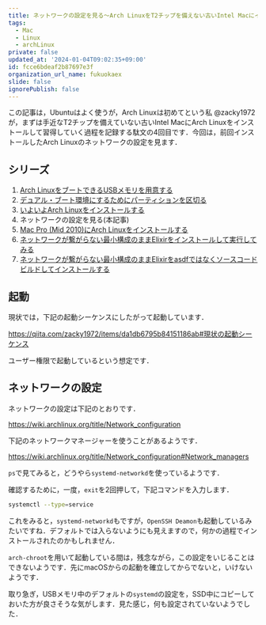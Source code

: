 ```yaml
---
title: ネットワークの設定を見る〜Arch LinuxをT2チップを備えない古いIntel Macにインストールしようとする日々その4
tags:
  - Mac
  - Linux
  - archLinux
private: false
updated_at: '2024-01-04T09:02:35+09:00'
id: fcce6bdeaf2b87697e3f
organization_url_name: fukuokaex
slide: false
ignorePublish: false
---
```

この記事は，Ubuntuはよく使うが，Arch Linuxは初めてという私 @zacky1972 が，まずは手近なT2チップを備えていない古いIntel MacにArch Linuxをインストールして習得していく過程を記録する駄文の4回目です．今回は，前回インストールしたArch Linuxのネットワークの設定を見ます．

## シリーズ

1. [Arch LinuxをブートできるUSBメモリを用意する](https://qiita.com/zacky1972/items/9f447f9a11f91e90f6e8)
2. [デュアル・ブート環境にするためにパーティションを区切る](https://qiita.com/zacky1972/items/4b3d8240ff1f4a599908)
3. [いよいよArch Linuxをインストールする](https://qiita.com/zacky1972/items/da1db6795b84151186ab)
4. ネットワークの設定を見る(本記事)
5. [Mac Pro (Mid 2010)にArch Linuxをインストールする](https://qiita.com/zacky1972/items/2904a0a07f9335fdb2de)
6. [ネットワークが繋がらない最小構成のままElixirをインストールして実行してみる](https://qiita.com/zacky1972/items/9a145632c6c12c650bed)
7. [ネットワークが繋がらない最小構成のままElixirをasdfではなくソースコードビルドしてインストールする](https://qiita.com/zacky1972/items/ab537e53fd30ac0d15a6)

## 起動

現状では，下記の起動シーケンスにしたがって起動しています．

https://qiita.com/zacky1972/items/da1db6795b84151186ab#現状の起動シーケンス

ユーザー権限で起動しているという想定です．

## ネットワークの設定

ネットワークの設定は下記のとおりです．

https://wiki.archlinux.org/title/Network_configuration

下記のネットワークマネージャーを使うことがあるようです．

https://wiki.archlinux.org/title/Network_configuration#Network_managers

`ps`で見てみると，どうやら`systemd-networkd`を使っているようです．

確認するために，一度，`exit`を2回押して，下記コマンドを入力します．

```bash
systemctl --type=service
```

これをみると，`systemd-networkd`もですが，`OpenSSH Deamon`も起動しているみたいですね．デフォルトでは入らないようにも見えますので，何かの過程でインストールされたのかもしれません．

`arch-chroot`を用いて起動している間は，残念ながら，この設定をいじることはできないようです．先にmacOSからの起動を確立してからでないと，いけないようです．

取り急ぎ，USBメモリ中のデフォルトの`systemd`の設定を，SSD中にコピーしておいた方が良さそうな気がします．見た感じ，何も設定されていないようでした．



